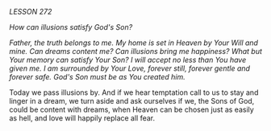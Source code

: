 *LESSON 272*

*How can illusions satisfy God's Son?*

_Father, the truth belongs to me. My home is set in Heaven by Your Will and mine. Can dreams content me? Can illusions bring me happiness? What but Your memory can satisfy Your Son? I will accept no less than You have given me. I am surrounded by Your Love, forever still, forever gentle and forever safe. God's Son must be as You created him._

Today we pass illusions by. And if we hear temptation call to us to stay and linger in a dream, we turn aside and ask ourselves if we, the Sons of God, could be content with dreams, when Heaven can be chosen just as easily as hell, and love will happily replace all fear.